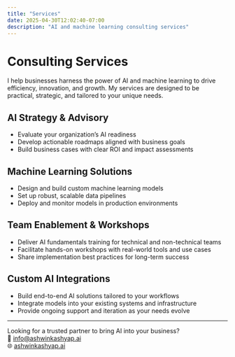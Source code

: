 ```yaml
---
title: "Services"
date: 2025-04-30T12:02:40-07:00
description: "AI and machine learning consulting services"
---
```


# Consulting Services

I help businesses harness the power of AI and machine learning to drive efficiency, innovation, and growth. My services are designed to be practical, strategic, and tailored to your unique needs.

## AI Strategy & Advisory

- Evaluate your organization’s AI readiness  
- Develop actionable roadmaps aligned with business goals  
- Build business cases with clear ROI and impact assessments  

## Machine Learning Solutions

- Design and build custom machine learning models  
- Set up robust, scalable data pipelines  
- Deploy and monitor models in production environments  

## Team Enablement & Workshops

- Deliver AI fundamentals training for technical and non-technical teams  
- Facilitate hands-on workshops with real-world tools and use cases  
- Share implementation best practices for long-term success  

## Custom AI Integrations

- Build end-to-end AI solutions tailored to your workflows  
- Integrate models into your existing systems and infrastructure  
- Provide ongoing support and iteration as your needs evolve  

---

Looking for a trusted partner to bring AI into your business?  
📧 [info@ashwinkashyap.ai](mailto:info@ashwinkashyap.ai)  
🌐 [ashwinkashyap.ai](https://ashwinkashyap.ai)